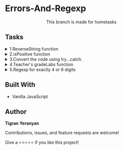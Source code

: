 # Errors-And-Regexp

<p align="center">This branch is made for hometasks</p>

## Tasks

<details>
    <summary> 1.ReverseString function</summary>
    <br>

➡️ Task: Complete the reverseString function, it has one parameter s. You must perform the following actions:
- Try to reverse string s using the split, reverse, and join methods.
- If an exception is thrown, catch it and print the contents of the exception's message on a new line.
- Print s on new line. If no exception was thrown, then this should be the reversed string, if an
  exception was thrown, this should be the original string.

➡️ [Solution](./reverseString.js)

</details>

<details>
    <summary> 2.isPositive function</summary>
    <br>

➡️ Complete the isPositive function below. It has one integer parameter a . If the value of a is positive, it must
return the string YES. Otherwise, it must throw an Error according to the following rules:
- If a is 0, throw an Error with message = Zero Error.
- If a is negative, throw an Error with message = Negative Error.

➡️ [Solution](./isPositive.js)

</details>

<details>
    <summary> 3.Convert the code using try...catch.</summary>
    <br>

➡️ Convert the code using try...catch.

➡️ [Solution](./tryCatch.js)

</details>
<details>
    <summary> 4.Teacher's  gradeLabs function</summary>
    <br>

➡️ Trying teacher's function for all students, given in an array

➡️ [Solution](./gradeLabs.js)

</details>
<details>
    <summary> 5.Regexp for exactly 4 or 6 digits</summary>
    <br>

➡️ Create a RegExp myRegExp to test if a string is a valid pin or not.

➡️ [Solution](./regexp.js)

</details>

## Built With

- Vanilla JavaScript

## Author

**Tigran Yeranyan**

Contributions, issues, and feature requests are welcome!

Give a ⭐️⭐️⭐️⭐️⭐️ if you like this project!
